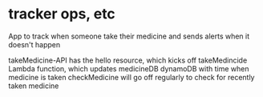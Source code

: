 # tracker ops, etc
App to track when someone take their medicine and sends alerts when it doesn't happen

takeMedicine-API has the hello resource, which kicks off
takeMedincide Lambda function, which updates
medicineDB dynamoDB with time when medicine is taken
checkMedicine will go off regularly to check for recently taken medicine
